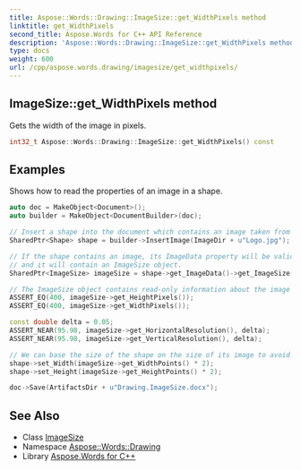 ```yaml
---
title: Aspose::Words::Drawing::ImageSize::get_WidthPixels method
linktitle: get_WidthPixels
second_title: Aspose.Words for C++ API Reference
description: 'Aspose::Words::Drawing::ImageSize::get_WidthPixels method. Gets the width of the image in pixels in C++.'
type: docs
weight: 600
url: /cpp/aspose.words.drawing/imagesize/get_widthpixels/
---
```

## ImageSize::get_WidthPixels method


Gets the width of the image in pixels.

```cpp
int32_t Aspose::Words::Drawing::ImageSize::get_WidthPixels() const
```


## Examples



Shows how to read the properties of an image in a shape. 
```cpp
auto doc = MakeObject<Document>();
auto builder = MakeObject<DocumentBuilder>(doc);

// Insert a shape into the document which contains an image taken from our local file system.
SharedPtr<Shape> shape = builder->InsertImage(ImageDir + u"Logo.jpg");

// If the shape contains an image, its ImageData property will be valid,
// and it will contain an ImageSize object.
SharedPtr<ImageSize> imageSize = shape->get_ImageData()->get_ImageSize();

// The ImageSize object contains read-only information about the image within the shape.
ASSERT_EQ(400, imageSize->get_HeightPixels());
ASSERT_EQ(400, imageSize->get_WidthPixels());

const double delta = 0.05;
ASSERT_NEAR(95.98, imageSize->get_HorizontalResolution(), delta);
ASSERT_NEAR(95.98, imageSize->get_VerticalResolution(), delta);

// We can base the size of the shape on the size of its image to avoid stretching the image.
shape->set_Width(imageSize->get_WidthPoints() * 2);
shape->set_Height(imageSize->get_HeightPoints() * 2);

doc->Save(ArtifactsDir + u"Drawing.ImageSize.docx");
```

## See Also

* Class [ImageSize](../)
* Namespace [Aspose::Words::Drawing](../../)
* Library [Aspose.Words for C++](../../../)
